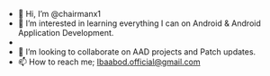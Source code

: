 - 👋 Hi, I’m @chairmanx1
- 👀 I’m interested in learning everything I can on Android & Android Application Development.
-
- 💞️ I’m looking to collaborate on AAD projects and Patch updates.
- 📫 How to reach me; Ibaabod.official@gmail.com

<!---
chairmanx1/chairmanx1 is a ✨ special ✨ repository because its `README.md` (this file) appears on your GitHub profile.
You can click the Preview link to take a look at your changes.
--->
